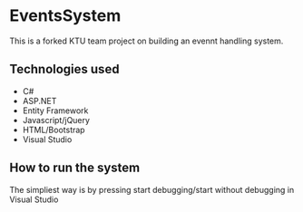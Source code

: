 # EventsSystem
This is a forked KTU team project on building an evennt handling system.

## Technologies used
* C#
* ASP.NET
* Entity Framework
* Javascript/jQuery
* HTML/Bootstrap
* Visual Studio

## How to run the system
The simpliest way is by pressing start debugging/start without debugging in Visual Studio
